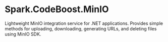 # Spark.CodeBoost.MinIO
Lightweight MinIO integration service for .NET applications. Provides simple methods for uploading, downloading, generating URLs, and deleting files using MinIO SDK.
